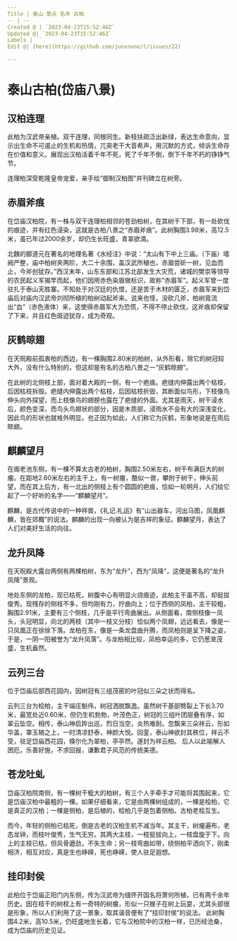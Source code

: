 ```yaml
---
Title | 泰山 景点 名木 古柏
-- | --
Created @ | `2023-04-23T15:52:46Z`
Updated @| `2023-04-23T15:52:46Z`
Labels | ``
Edit @| [here](https://github.com/junxnone/t/issues/22)

---
```

# 泰山古柏(岱庙八景)

## 汉柏连理

此柏为汉武帝亲植。双干连理，同根同生。新枝扶疏泛出新绿，表达生命意向，显示出生命不可遏止的生机和热情，兀突老干大音希声，用沉默的方式，倾诉生命存在价值和意义。展现出汉柏活着千年不死，死了千年不倒，倒下千年不朽的铮铮气节。

连理柏深受乾隆皇帝宠爱，亲手绘“御制汉柏图”并刊碑立在树旁。

## 赤眉斧痕

在岱庙汉柏院，有一株与双干连理柏相邻的苍劲柏树，在其树干下部，有一处砍伐的痕迹，并有红色浸染，这就是古柏八景之“赤眉斧痕”。此树胸围3.98米，高12.5米，虽已年过2000余岁，却仍生长旺盛，青翠欲滴。

北魏的郦道元在著名的地理名著《水经注》中说：“太山有下中上三庙。（下庙）墙阙严整，庙中柏树夹两阶，大二十余围，盖汉武所植也，赤眉尝斫一树，见血而止，今斧创犹存。”西汉末年，山东东部和江苏北部发生大灾荒，诸城的樊崇等领导的农民起义军揭竿而起，他们因用赤色染眉做标识，故称“赤眉军”。起义军曾一度驻扎于泰山天胜寨。不知处于对汉廷的仇恨，还是苦于木材的匮乏，赤眉军来到岱庙后对庙内汉武帝刘彻所植的柏树动起斧来。说来也怪，没砍几斧，柏树竟流出“血”（赤色液体）来，这使得赤眉军大为恐慌，不得不停止砍伐，这斧痕却保留了下来，并且红色斑迹犹存，成为奇观。

## 灰鹤晾翅

在天贶殿前孤衷柏的西边，有一棵胸围2.80米的柏树，从外形看，除它的树冠较大外，没有什么特别的，但这却是有名的古柏八景之一“灰鹤晾翅”。

在此树的北侧枝上部，面对着大殿的一侧，有一个疤痕。疤缝内伸露出两个枯枝，后因枯枝拆毁。疤缝内伸露出两个枯枝，后因枯枝折毁，其断面似鸟形，下枝像鸟伸头向外探望，而上枝像鸟的翅膀也露在了疤缝的外面。尤其是雨天，树干浸水后，颜色变深，而鸟头鸟翅状的部分，因是木质部，浸雨水不会有大的深浅变化，因此鸟的形状也就格外明显。也正因为如此，人们称它为灰鹤，形象地说是在雨后晾翅。

## 麒麟望月

在阁老池东侧，有一棵不算太古老的柏树，胸围2.50米左右，树干布满巨大的树瘤。在距地2.60米左右的主干上，有一树瘤，酷似一兽，攀附于树干，伸头前望，而在其上后方，有一北出的侧枝上有个圆圆的疤痕，恰如一轮明月，人们给它起了一个好听的名字——“麒麟望月”。

麒麟，是古代传说中的一种祥兽，《礼记.礼运》有“山出器车，河出马图，凤凰麒麟，皆在郊棷”的说法。麒麟的出现一向被认为是吉祥的象征。麒麟望月，表达了人们对美好生活的向往。


## 龙升凤降

在天贶殿大露台两侧有两棵柏树，东为“龙升”，西为“凤降”，这便是著名的“龙升凤降”景观。

地处东侧的龙柏，现已枯死，树腹中心有明显火烧痕迹，此柏主干虽不高，却挺拔俊秀。现残存的侧枝不多，但均刚有力，拧曲向上；位于西侧的凤柏，主干较粗，胸围2.91米，主要有三个侧枝，几乎是平行弯曲展出。从侧面看，南侧枝像一凤头，头冠明显，向北的两枝（其中一枝又分枝）恰似两个凤翅，远远看去，像是一只凤凰正在徐徐下落。龙柏在东，像是一条龙盘曲升腾，而凤柏则是呈下降之姿，于是，一阴一阳被誉为“龙升凤落”。与龙柏相比较，凤柏幸运的多，它仍葱茏茂盛，生机盎然。

## 云列三台

位于岱庙后部西花园内，因树冠有三组茂密的叶冠似三朵之状而得名。

云列三台为桧柏，主干端庄魁伟，树冠洒脱飘逸。虽然树干基部劈裂上下长3.70米，最宽处近0.60米，但仍生机勃勃，叶茂色正，树冠的三组叶团层叠有序，如翠云坠空。相传，泰山神启跸出巡，烈日当空，炎热难耐。忽飘来三朵祥云，形如华盖，罩玉辂之上，一时清凉舒泰，神颜大悦。回銮，泰山神欲封其秩位，祥云不受，驻足岱庙西花园，倏尔化为翠柏，亭亭然。遂封为祥云柏。
后人以此喻解人困厄，乐善好施，不求回报，谦歉君子风范的传统美德。


## 苍龙吐虬
岱庙汉柏院南侧，有一棵树干粗大的柏树，有三个人手牵手才可能将其围起来，它是岱庙汉柏中最粗的一棵。如果仔细看来，它是由两棵树组成的，一棵是桧柏，它是真正的汉柏；一棵是侧柏，是后植的，桧柏几乎是包着侧柏。古柏老桧互生。

而今，年轻的侧柏已枯死，倒是古老的汉柏生机不减当年。其主干，树瘤遍布，老态龙钟，而枝叶俊秀，生气无穷。其两大主枝，一枝挺拔向上，一枝盘旋于下。向上的主枝已枯，但风骨遒劲，不失生命；另一枝弯曲如带，绕侧柏平洒向下，刚柔相济，相互对应，真是生也峥嵘，死也峥嵘，使人驻足遐想。


## 挂印封侯

此柏位于岱庙正阳门内东侧，传为汉武帝为缅怀开国名将萧何所植，已有两千余年历史。因在枝干的树杈上有一奇特的树瘤，形似一只猴子在树上玩耍，尤其头部很是形象，所以人们利用了这一景象，取其谐音便有了“挂印封侯”的说法。
此树胸围4.2米，高10.5米，仍旺盛地生长着，它与汉柏院中的汉柏一样，已历经沧桑，成为岱庙的历史见证。
